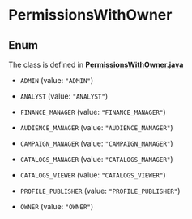 

# PermissionsWithOwner

## Enum

The class is defined in **[PermissionsWithOwner.java](../../src/main/java/org/openapitools/model/PermissionsWithOwner.java)**


* `ADMIN` (value: `"ADMIN"`)

* `ANALYST` (value: `"ANALYST"`)

* `FINANCE_MANAGER` (value: `"FINANCE_MANAGER"`)

* `AUDIENCE_MANAGER` (value: `"AUDIENCE_MANAGER"`)

* `CAMPAIGN_MANAGER` (value: `"CAMPAIGN_MANAGER"`)

* `CATALOGS_MANAGER` (value: `"CATALOGS_MANAGER"`)

* `CATALOGS_VIEWER` (value: `"CATALOGS_VIEWER"`)

* `PROFILE_PUBLISHER` (value: `"PROFILE_PUBLISHER"`)

* `OWNER` (value: `"OWNER"`)



